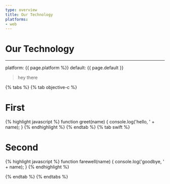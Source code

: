 ```yaml
---
type: overview
title: Our Technology
platforms:
- web
---
```


# Our Technology

------
platform: {{ page.platform %}}
default: {{ page.default }}

> hey there

{% tabs %}
{% tab objective-c %}
# First

{% highlight javascript %}
  function greet(name) {
    console.log('hello, ' + name);
  }
{% endhighlight %}
{% endtab %}
{% tab swift %}
# Second

{% highlight javascript %}
  function farewell(name) {
    console.log('goodbye, ' + name);
  }
{% endhighlight %}

{% endtab %}
{% endtabs %}
